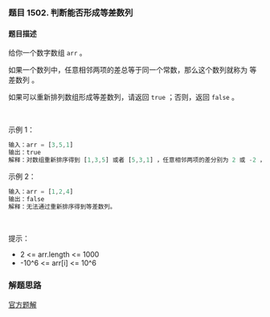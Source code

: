 ### 题目 1502. 判断能否形成等差数列
#### 题目描述
给你一个数字数组 `arr` 。

如果一个数列中，任意相邻两项的差总等于同一个常数，那么这个数列就称为 等差数列 。

如果可以重新排列数组形成等差数列，请返回 `true` ；否则，返回 `false` 。

 

示例 1：

```js
输入：arr = [3,5,1]
输出：true
解释：对数组重新排序得到 [1,3,5] 或者 [5,3,1] ，任意相邻两项的差分别为 2 或 -2 ，可以形成等差数列。
```
示例 2：

```js
输入：arr = [1,2,4]
输出：false
解释：无法通过重新排序得到等差数列。
```
 

提示：

- 2 <= arr.length <= 1000
- -10^6 <= arr[i] <= 10^6


### 解题思路
[官方题解](https://leetcode-cn.com/problems/can-make-arithmetic-progression-from-sequence/solution/pan-duan-neng-fou-xing-cheng-deng-chai-shu-lie-by-/)